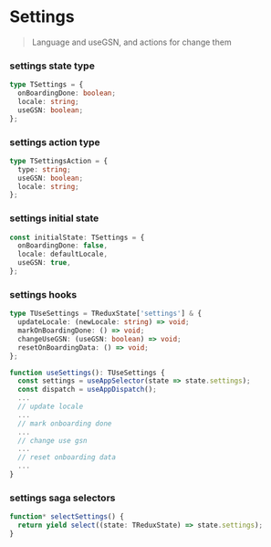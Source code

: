 # Settings

> Language and useGSN, and actions for change them

### settings state type

```typescript
type TSettings = {
  onBoardingDone: boolean;
  locale: string;
  useGSN: boolean;
};
```

### settings action type

```typescript
type TSettingsAction = {
  type: string;
  useGSN: boolean;
  locale: string;
};
```

### settings initial state

```typescript
const initialState: TSettings = {
  onBoardingDone: false,
  locale: defaultLocale,
  useGSN: true,
};
```

### settings hooks

```typescript
type TUseSettings = TReduxState['settings'] & {
  updateLocale: (newLocale: string) => void;
  markOnBoardingDone: () => void;
  changeUseGSN: (useGSN: boolean) => void;
  resetOnBoardingData: () => void;
};

function useSettings(): TUseSettings {
  const settings = useAppSelector(state => state.settings);
  const dispatch = useAppDispatch();
  ...
  // update locale
  ...
  // mark onboarding done
  ... 
  // change use gsn
  ... 
  // reset onboarding data
  ...
}
```

### settings saga selectors 
```typescript
function* selectSettings() {
  return yield select((state: TReduxState) => state.settings);
}
```

